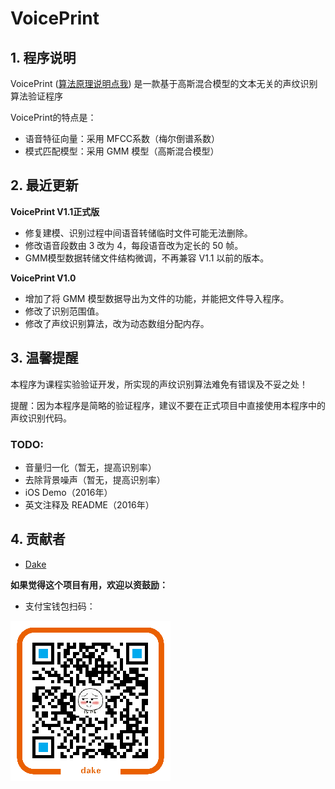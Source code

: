 # VoicePrint

## 1. 程序说明

VoicePrint ([算法原理说明点我](http://blog.csdn.net/c395565746c/article/details/6210920)) 是一款基于高斯混合模型的文本无关的声纹识别算法验证程序



VoicePrint的特点是：
 
- 语音特征向量：采用 MFCC系数（梅尔倒谱系数）
- 模式匹配模型：采用 GMM 模型（高斯混合模型）
	
## 2. 最近更新

**VoicePrint V1.1正式版**

- 修复建模、识别过程中间语音转储临时文件可能无法删除。
- 修改语音段数由 3 改为 4，每段语音改为定长的 50 帧。
- GMM模型数据转储文件结构微调，不再兼容 V1.1 以前的版本。

**VoicePrint V1.0**

- 增加了将 GMM 模型数据导出为文件的功能，并能把文件导入程序。
- 修改了识别范围值。
- 修改了声纹识别算法，改为动态数组分配内存。

## 3. 温馨提醒

本程序为课程实验验证开发，所实现的声纹识别算法难免有错误及不妥之处！
   
提醒：因为本程序是简略的验证程序，建议不要在正式项目中直接使用本程序中的声纹识别代码。

### TODO: 

- 音量归一化（暂无，提高识别率）
- 去除背景噪声（暂无，提高识别率）
- iOS Demo（2016年）
- 英文注释及 README（2016年）

## 4. 贡献者

- [Dake](https://github.com/dake/)

**如果觉得这个项目有用，欢迎以资鼓励：**

- 支付宝钱包扫码：

![alipay](8366834390131826-3.png)
